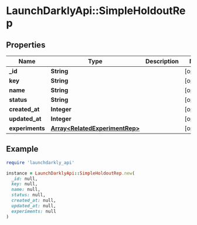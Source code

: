 # LaunchDarklyApi::SimpleHoldoutRep

## Properties

| Name | Type | Description | Notes |
| ---- | ---- | ----------- | ----- |
| **_id** | **String** |  | [optional] |
| **key** | **String** |  | [optional] |
| **name** | **String** |  | [optional] |
| **status** | **String** |  | [optional] |
| **created_at** | **Integer** |  | [optional] |
| **updated_at** | **Integer** |  | [optional] |
| **experiments** | [**Array&lt;RelatedExperimentRep&gt;**](RelatedExperimentRep.md) |  | [optional] |

## Example

```ruby
require 'launchdarkly_api'

instance = LaunchDarklyApi::SimpleHoldoutRep.new(
  _id: null,
  key: null,
  name: null,
  status: null,
  created_at: null,
  updated_at: null,
  experiments: null
)
```

